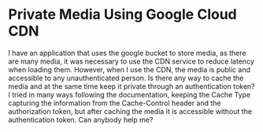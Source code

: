 
# Private Media Using Google Cloud CDN

I have an application that uses the google bucket to store media, as there are many media, it was necessary to use the CDN service to reduce latency when loading them. However, when I use the CDN, the media is public and accessible to any unauthenticated person. Is there any way to cache the media and at the same time keep it private through an authentication token?
I tried in many ways following the documentation, keeping the Cache Type capturing the information from the Cache-Control header and the authorization token, but after caching the media it is accessible without the authentication token.
Can anybody help me?

        